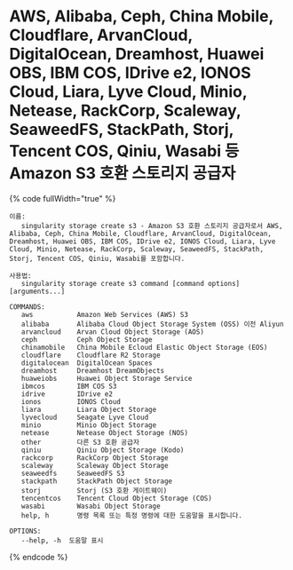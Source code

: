 # AWS, Alibaba, Ceph, China Mobile, Cloudflare, ArvanCloud, DigitalOcean, Dreamhost, Huawei OBS, IBM COS, IDrive e2, IONOS Cloud, Liara, Lyve Cloud, Minio, Netease, RackCorp, Scaleway, SeaweedFS, StackPath, Storj, Tencent COS, Qiniu, Wasabi 등 Amazon S3 호환 스토리지 공급자

{% code fullWidth="true" %}
```
이름:
   singularity storage create s3 - Amazon S3 호환 스토리지 공급자로서 AWS, Alibaba, Ceph, China Mobile, Cloudflare, ArvanCloud, DigitalOcean, Dreamhost, Huawei OBS, IBM COS, IDrive e2, IONOS Cloud, Liara, Lyve Cloud, Minio, Netease, RackCorp, Scaleway, SeaweedFS, StackPath, Storj, Tencent COS, Qiniu, Wasabi를 포함합니다.

사용법:
   singularity storage create s3 command [command options] [arguments...]

COMMANDS:
   aws           Amazon Web Services (AWS) S3
   alibaba       Alibaba Cloud Object Storage System (OSS) 이전 Aliyun
   arvancloud    Arvan Cloud Object Storage (AOS)
   ceph          Ceph Object Storage
   chinamobile   China Mobile Ecloud Elastic Object Storage (EOS)
   cloudflare    Cloudflare R2 Storage
   digitalocean  DigitalOcean Spaces
   dreamhost     Dreamhost DreamObjects
   huaweiobs     Huawei Object Storage Service
   ibmcos        IBM COS S3
   idrive        IDrive e2
   ionos         IONOS Cloud
   liara         Liara Object Storage
   lyvecloud     Seagate Lyve Cloud
   minio         Minio Object Storage
   netease       Netease Object Storage (NOS)
   other         다른 S3 호환 공급자
   qiniu         Qiniu Object Storage (Kodo)
   rackcorp      RackCorp Object Storage
   scaleway      Scaleway Object Storage
   seaweedfs     SeaweedFS S3
   stackpath     StackPath Object Storage
   storj         Storj (S3 호환 게이트웨이)
   tencentcos    Tencent Cloud Object Storage (COS)
   wasabi        Wasabi Object Storage
   help, h       명령 목록 또는 특정 명령에 대한 도움말을 표시합니다.

OPTIONS:
   --help, -h  도움말 표시
```
{% endcode %}